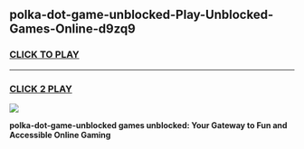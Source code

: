 
## polka-dot-game-unblocked-Play-Unblocked-Games-Online-d9zq9
<h3>
<a href="https://premium76.site?title=polka-dot-game-unblocked&ref=25A">CLICK TO PLAY</a></h3>
<hr>

<h3>
<a href="https://premium76.site?title=polka-dot-game-unblocked&ref=25A">CLICK 2 PLAY</a>
  
</h3>

<a href="https://premium76.site?title=polka-dot-game-unblocked&ref=25A"><img src="https://clearcache.store/games.png"></a>


**polka-dot-game-unblocked games unblocked: Your Gateway to Fun and Accessible Online Gaming**

